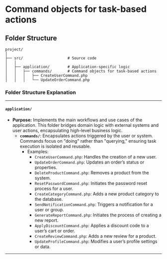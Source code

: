 # Command objects for task-based actions

## Folder Structure

```
project/
│
├── src/                    # Source code
│   │
│   ├── application/        # Application-specific logic
│   │   ├── commands/       # Command objects for task-based actions
│   │   │   ├── CreateUserCommand.php
│   │   │   └── UpdateOrderCommand.php
```


### **Folder Structure Explanation**

* * *

#### **`application/`**

- **Purpose:** Implements the main workflows and use cases of the application. This folder bridges domain logic with external systems and user actions, encapsulating high-level business logic.
    - **`commands/`**: Encapsulates actions triggered by the user or system. Commands focus on "doing" rather than "querying," ensuring task execution is isolated and reusable.
        - Examples:
            - `CreateUserCommand.php`: Handles the creation of a new user.
            - `UpdateOrderCommand.php`: Updates an order’s status or properties.
            - `DeleteProductCommand.php`: Removes a product from the system.
            - `ResetPasswordCommand.php`: Initiates the password reset process for a user.
            - `CreateCategoryCommand.php`: Adds a new product category to the database.
            - `SendNotificationCommand.php`: Triggers a notification for a user or group.
            - `GenerateReportCommand.php`: Initiates the process of creating a new report.
            - `ApplyDiscountCommand.php`: Applies a discount code to a user’s cart or order.
            - `CreateReviewCommand.php`: Adds a new review for a product.
            - `UpdateProfileCommand.php`: Modifies a user’s profile settings or data.

* * *

